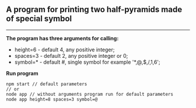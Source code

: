 ## A program for printing two half-pyramids made of special symbol
* * *

**The program has three arguments for calling:**

* height=6 - default 4, any positive integer;
* spaces=3 - default 2, any positive integer or 0;
* symbol=* - default #, single symbol for example '\*,@,$,/,1,6';

**Run program**

    npm start // default parameters
    // or
    node app // without arguments program run for default parameters
    node app height=8 spaces=3 symbol=@
